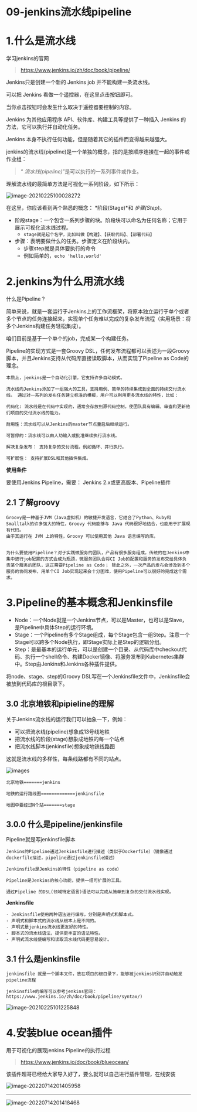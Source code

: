# 09-jenkins流水线pipeline

# 1.什么是流水线

学习jenkins的官网

> https://www.jenkins.io/zh/doc/book/pipeline/

Jenkins只是创建一个新的 Jenkins job 并不能构建一条流水线。

可以把 Jenkins 看做一个遥控器，在这里点击按钮即可。

当你点击按钮时会发生什么取决于遥控器要控制的内容。

Jenkins 为其他应用程序 API、软件库、构建工具等提供了一种插入 Jenkins 的方法，它可以执行并自动化任务。

Jenkins 本身不执行任何功能，但是随着其它的插件而变得越来越强大。

jenkins的流水线(pipeline)是一个单独的概念，指的是按顺序连接在一起的事件或作业组：

> “ *流水线(pipeline)*”是可以执行的一系列事件或作业。

理解流水线的最简单方法是可视化一系列阶段，如下所示：

![image-20210225100028272](http://book.bikongge.com/sre/2024-linux/image-20210225100028272.png)

在这里，你应该看到两个熟悉的概念： *阶段(Stage)*和 *步骤(Step)*。

- 阶段stage：一个包含一系列步骤的块。阶段块可以命名为任何名称；它用于展示可视化流水线过程。
  - `stage就是起个名字，比如叫做【构建】、【获取代码】、【部署代码】`
- 步骤：表明要做什么的任务。步骤定义在阶段块内。
  - 步骤step就是具体要执行的命令
  - 例如简单的，`echo 'hello,world'`

# 2.jenkins为什么用流水线

什么是Pipeline？

简单来说，就是一套运行于Jenkins上的工作流框架，将原本独立运行于单个或者多个节点的任务连接起来，实现单个任务难以完成的复杂发布流程（实用场景：将多个Jenkins构建任务轻松集成）。

咱们目前是基于一个单个的job，完成某一个构建任务。

Pipeline的实现方式是一套Groovy DSL，任何发布流程都可以表述为一段Groovy脚本，并且Jenkins支持从代码库直接读取脚本，从而实现了Pipeline as Code的理念。

```
本质上，jenkins是一个自动化引擎，它支持许多自动模式。

流水线向Jenkins添加了一组强大的工具，支持用例、简单的持续集成到全面的持续交付流水线。 通过对一系列的发布任务建立标准的模板，用户可以利用更多流水线的特性，比如：

代码化: 流水线是在代码中实现的，通常会存放到源代码控制，使团队具有编辑、审查和更新他们项目的交付流水线的能力。

耐用性：流水线可以从Jenkins的master节点重启后继续运行。

可暂停的：流水线可以由人功输入或批准继续执行流水线。

解决复杂发布： 支持复杂的交付流程。例如循环、并行执行。

可扩展性： 支持扩展DSL和其他插件集成。
```

**使用条件**

要使用Jenkins Pipeline，需要： Jenkins 2.x或更高版本、Pipeline插件

## 2.1 了解groovy

```
Groovy是一种基于JVM（Java虚拟机）的敏捷开发语言，它结合了Python、Ruby和Smalltalk的许多强大的特性，Groovy 代码能够与 Java 代码很好地结合，也能用于扩展现有代码。
由于其运行在 JVM 上的特性，Groovy 可以使用其他 Java 语言编写的库。


为什么要使用Pipeline？对于实践微服务的团队，产品有很多服务组成，传统的在Jenkins中集中进行job配置的方式会成为瓶颈，微服务团队会将CI Job的配置和服务的发布交给具体负责某个服务的团队，这正需要Pipeline as Code； 除此之外，一次产品的发布会涉及到多个服务的协同发布，用单个CI Job实现起来会十分困难，使用Pipeline可以很好的完成这个需求。
```

# 3.Pipeline的基本概念和Jenkinsfile

- Node：一个Node就是一个Jenkins节点，可以是Master，也可以是Slave，是Pipeline中具体Step的运行环境。
- Stage：一个Pipeline有多个Stage组成，每个Stage包含一组Step。注意一个Stage可以跨多个Node执行，即Stage实际上是Step的逻辑分组。
- Step：是最基本的运行单元，可以是创建一个目录、从代码库中checkout代码、执行一个shell命令、构建Docker镜像、将服务发布到Kubernetes集群中。Step由Jenkins和Jenkins各种插件提供。

将node、stage、step的Groovy DSL写在一个Jenkinsfile文件中，Jenkinsfile会被放到代码库的根目录下。

## 3.0 北京地铁和pipieline的理解

关于Jenkins流水线的运行我们可以抽象一下，例如：

- 可以把流水线(pipeline)想象成13号线地铁
- 把流水线的阶段(stage)想象成地铁的每一个站点
- 把流水线脚本(jenkinsfile)想象成地铁线路图

这就是流水线的多样性，每条线路都有不同的站点。

![images](http://book.bikongge.com/sre/2024-linux/25087d277f6965d2d30a94f8dce65dc4-20220714200406998.png)

```
北京地铁=======jenkins

地铁的运行路线图=============jenkinsfile

地图中要经过N个站=======stage
```

## 3.0.0 什么是pipeline/jenkinsfile

Pipeline就是写jenkinsfile脚本

```
Jenkins的Pipeline通过Jenkinsfile进行描述（类似于Dockerfile）（镜像通过dockerfile描述，pipeline通过jenkinsfile描述）

Jenkinsfile是Jenkins的特性（pipeline as code）

Pipeline是Jenkins的核心功能，提供一组可扩展的工具。

通过Pipeline 的DSL(领域特定语言)语法可以完成从简单到复杂的交付流水线实现。
```

**Jenkinsfile**

```
- Jenkinsfile使用两种语法进行编写，分别是声明式和脚本式。
- 声明式和脚本式的流水线从根本上是不同的。
- 声明式是jenkins流水线更友好的特性。
- 脚本式的流水线语法，提供更丰富的语法特性。
- 声明式流水线使编写和读取流水线代码更容易设计。
```

## 3.1 什么是jenkinsfile

```
jenkinsfile 就是一个脚本文件，放在项目的根目录下，能够被jenkins识别并自动触发pipeline流程

jenkinsfile的编写可以参考jenkins官网：https://www.jenkins.io/zh/doc/book/pipeline/syntax/)
```

![image-20210225101225848](http://book.bikongge.com/sre/2024-linux/image-20210225101225848.png)

# 4.安装blue ocean插件

用于可视化的展现jenkins Pipeline的执行过程

> https://www.jenkins.io/doc/book/blueocean/

该插件超哥已经给大家导入好了，要么就可以自己进行插件管理，在线安装

![image-20220714201405958](http://book.bikongge.com/sre/2024-linux/image-20220714201405958.png)

------

![image-20220714201418468](http://book.bikongge.com/sre/2024-linux/image-20220714201418468.png)